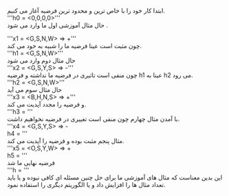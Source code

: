
   ابتدا کار خود را با خاص ترین و محدود ترین فرضیه آغاز می کنیم.
  <br/>
  '''h0 = <0,0,0,0>''' 
   <br/>
  حال مثال آموزشی اول ما وارد می شود .
  <br/><div dir="ltr">
  '''x1 = <G,S,N,W> => +'''
   <br/></div>
  چون مثبت است عینا فرضیه ما را شبیه به خود  می کند.
   <br/>
  '''h1 = <G,S,N,W>''' 
  <br/>
  حال مثال دوم وارد می شود
  <br/>
  '''x2 = <G,S,Y,S> => -'''
  <br/>
چون منفی است تاثیری در فرضیه ما نداشته و فرضیه h1 عینا به h2 می رود.
  <br/>
  '''h2 = <G,S,N,W>'''
   <br/>
   حال مثال سوم می آید
     <br/>
  '''x3 = <B,H,N,S> => +'''
  <br/>
  و فرضیه را مجدد آپدیت می کند.
  <br/>
  '''h3 = <?,?,N,?>'''
  <br/>
  با آمدن مثال چهارم چون منفی است تغییری در فرضیه نخواهیم داشت.
  <br/>
  '''x4 = <G,S,Y,S> => -
  <br/>
  h4 = <?,?,N,?>'''
  <br/>
  مثال پنجم مثبت بوده و فرضیه را آپدیت می کند.
  <br/>
  '''x5 = <O,S,Y,W> => +
  <br/>
  h5 = <?,?,?,?>'''
  <br/>
  فرضیه نهایی ما شد
  <br/>
  '''h = <?,?,?,?>'''
  <br/> 
این بدین معناست که مثال های آموزشی ما برای حل چنین مسئله ای کافی نبوده و یا باید تعداد مثال ها را افزایش داد و یا الگوریتم دیگری را استفاده نمود.  <br/>
 
